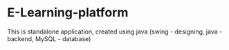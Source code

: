 # E-Learning-platform
This is standalone application, created using java (swing - designing, java - backend, MySQL - database)

